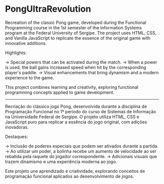 # PongUltraRevolution

Recreation of the classic Pong game, developed during the Functional Programming course in the 1st semester of the Information Systems program at the Federal University of Sergipe. The project uses HTML, CSS, and Vanilla JavaScript to replicate the essence of the original game with innovative additions.

Highlights:

-> Special powers that can be activated during the match.
-> When a power is used, the ball gains increased speed when hit by the corresponding player's paddle.
-> Visual enhancements that bring dynamism and a modern experience to the game.

This project combines learning and creativity, exploring functional programming concepts applied to game development.

-----------------------------------------------------------------------------------------------------------------------------------------------------------------------------------------------------------------------

Recriação do clássico jogo Pong, desenvolvida durante a disciplina de Programação Funcional no 1º período do curso de Sistemas de Informação na Universidade Federal de Sergipe. O projeto utiliza HTML, CSS e JavaScript puro para replicar a essência do jogo original, com adições inovadoras.

Destaques:

-> Inclusão de poderes especiais que podem ser ativados durante a partida.
-> Ao utilizar um poder, a bolinha recebe um aumento de velocidade ao ser rebatida pela raquete do jogador correspondente.
-> Adicionais visuais que trazem dinamismo e uma experiência moderna ao jogo.

Este projeto une aprendizado e criatividade, explorando conceitos de programação funcional aplicados ao desenvolvimento de jogos.
